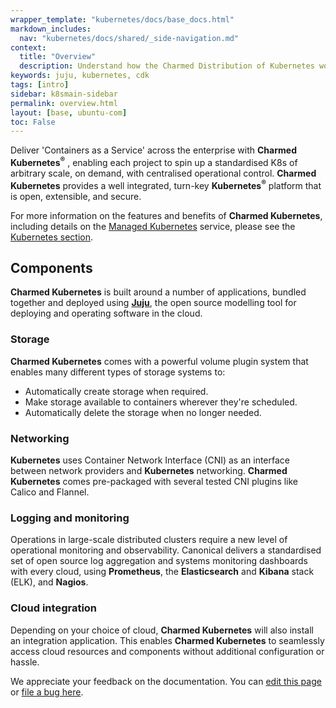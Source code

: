 ```yaml
---
wrapper_template: "kubernetes/docs/base_docs.html"
markdown_includes:
  nav: "kubernetes/docs/shared/_side-navigation.md"
context:
  title: "Overview"
  description: Understand how the Charmed Distribution of Kubernetes works.
keywords: juju, kubernetes, cdk
tags: [intro]
sidebar: k8smain-sidebar
permalink: overview.html
layout: [base, ubuntu-com]
toc: False
---
```


Deliver 'Containers as a Service' across the enterprise with
**Charmed Kubernetes<sup>&reg;</sup>** , enabling each
project to spin up a standardised K8s of arbitrary scale, on demand, with centralised
operational control. **Charmed Kubernetes** provides a well integrated, turn-key
**Kubernetes<sup>&reg;</sup>** platform that is open, extensible, and secure.

For more information on the features and benefits of **Charmed Kubernetes**, including details on the
[Managed Kubernetes][managedk8s] service, please see the [Kubernetes section][cdk].

## Components

**Charmed Kubernetes** is built around a number of applications, bundled together and deployed using
[**Juju**][juju], the open source modelling tool for deploying and operating software in
the cloud.

### Storage

**Charmed Kubernetes** comes with a powerful volume plugin system that enables many different types
of storage systems to:

- Automatically create storage when required.
- Make storage available to containers wherever they're scheduled.
- Automatically delete the storage when no longer needed.

### Networking

**Kubernetes** uses Container Network Interface (CNI) as an interface between
network providers and **Kubernetes** networking. **Charmed Kubernetes** comes pre-packaged with
several tested CNI plugins like Calico and Flannel.

### Logging and monitoring

Operations in large-scale distributed clusters require a new level of operational
monitoring and observability. Canonical delivers a standardised set of open source log
aggregation and systems monitoring dashboards with every cloud, using
**Prometheus**, the **Elasticsearch** and **Kibana** stack (ELK), and **Nagios**.

### Cloud integration

Depending on your choice of cloud, **Charmed Kubernetes** will also install an integration application.
This enables **Charmed Kubernetes** to seamlessly access cloud resources and components without
additional configuration or hassle.

<!-- LINKS -->

[managedk8s]: /kubernetes/managed
[maas]: https://maas.io
[cdk]: /kubernetes
[juju]: https://jujucharms.com

<!-- FEEDBACK -->
<div class="p-notification--information">
  <p class="p-notification__response">
    We appreciate your feedback on the documentation. You can 
    <a href="https://github.com/charmed-kubernetes/kubernetes-docs/edit/master/pages/k8s/overview.md" class="p-notification__action">edit this page</a> 
    or 
    <a href="https://github.com/charmed-kubernetes/kubernetes-docs/issues/new" class="p-notification__action">file a bug here</a>.
  </p>
</div>
